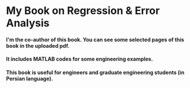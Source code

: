 # My Book on Regression & Error Analysis 
#### I'm the co-author of this book. You can see some selected pages of this book in the uploaded pdf.
#### It includes MATLAB codes for some engineering examples.
#### This book is useful for engineers and graduate engineering students (in Persian language).
